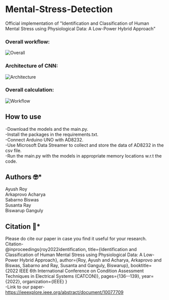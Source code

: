 # Mental-Stress-Detection

Official implementation of "Identification and Classification of Human Mental Stress using Physiological Data: A Low-Power Hybrid Approach"

### Overall workflow:
![Overall](https://user-images.githubusercontent.com/94052139/201930316-52fe158d-3e57-4eca-b627-480ea1175c4c.png)
### Architecture of CNN:
![Architecture](https://user-images.githubusercontent.com/94052139/201930421-dcb5587f-d92f-454e-82a7-a3a645454c59.png)
### Overall calculation:
![Workflow](https://user-images.githubusercontent.com/94052139/201930600-e6a58246-40bf-4fc8-acdb-8b0abdfd4cd3.png)

## How to use
-Download the models and the main.py.<br/>
-Install the packages in the requirements.txt.<br/>
-Connect Arduino UNO with AD8232.<br/>
-Use Microsoft Data Streamer to collect and store the data of AD8232 in the csv file.<br/>
-Run the main.py with the models in appropriate memory locations w.r.t the code.<br/>

## Authors :nerd_face:*
Ayush Roy<br/>
Arkaprovo Acharya<br/>
Sabarno Biswas<br/>
Susanta Ray<br/>
Biswarup Ganguly<br/>

## Citation :thinking:*
Please do cite our paper in case you find it useful for your research.<br/>
Citation-<br/>
@inproceedings{roy2022identification,
  title={Identification and Classification of Human Mental Stress using Physiological Data: A Low-Power Hybrid Approach},
  author={Roy, Ayush and Acharya, Arkaprovo and Biswas, Sabarno and Ray, Susanta and Ganguly, Biswarup},
  booktitle={2022 IEEE 6th International Conference on Condition Assessment Techniques in Electrical Systems (CATCON)},
  pages={136--139},
  year={2022},
  organization={IEEE}
}<br/>
-Link to our paper-<br/>
https://ieeexplore.ieee.org/abstract/document/10077709
